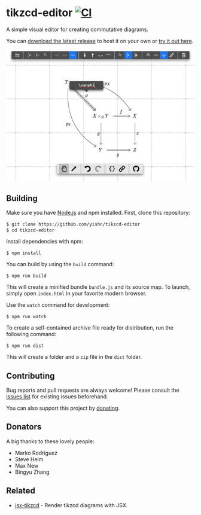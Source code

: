 # tikzcd-editor [![CI](https://github.com/yishn/tikzcd-editor/workflows/CI/badge.svg)](https://github.com/yishn/tikzcd-editor/actions)

A simple visual editor for creating commutative diagrams.

You can
[download the latest release](https://github.com/yishn/tikzcd-editor/releases)
to host it on your own or [try it out here](https://tikzcd.yichuanshen.de/).

![Screenshot](./screenshot.png)

## Building

Make sure you have [Node.js](https://nodejs.org/) and npm installed. First,
clone this repository:

```
$ git clone https://github.com/yishn/tikzcd-editor
$ cd tikzcd-editor
```

Install dependencies with npm:

```
$ npm install
```

You can build by using the `build` command:

```
$ npm run build
```

This will create a minified bundle `bundle.js` and its source map. To launch,
simply open `index.html` in your favorite modern browser.

Use the `watch` command for development:

```
$ npm run watch
```

To create a self-contained archive file ready for distribution, run the
following command:

```
$ npm run dist
```

This will create a folder and a `zip` file in the `dist` folder.

## Contributing

Bug reports and pull requests are always welcome! Please consult the
[issues list](https://github.com/yishn/tikzcd-editor/issues) for existing issues
beforehand.

You can also support this project by [donating](https://paypal.me/yishn/4).

## Donators

A big thanks to these lovely people:

- Marko Rodriguez
- Steve Heim
- Max New
- Bingyu Zhang

## Related

- [jsx-tikzcd](https://github.com/yishn/jsx-tikzcd) - Render tikzcd diagrams
  with JSX.
